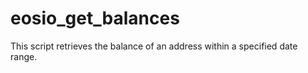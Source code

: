 # eosio_get_balances
This script retrieves the balance of an address within a specified date range.
